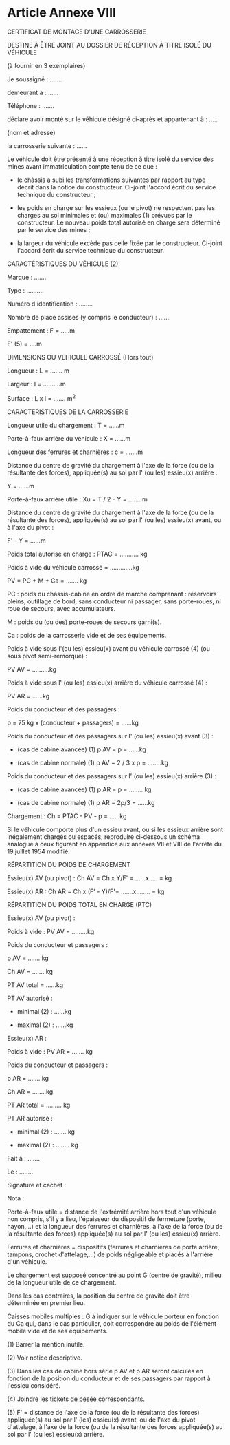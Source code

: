 # Article Annexe VIII

CERTIFICAT DE MONTAGE D'UNE CARROSSERIE

DESTINE À ÊTRE JOINT AU DOSSIER DE RÉCEPTION À TITRE ISOLÉ DU VÉHICULE

(à fournir en 3 exemplaires)

Je soussigné : .......

demeurant à : ......

Téléphone : .......

déclare avoir monté sur le véhicule désigné ci-après et appartenant à : .....

(nom et adresse)

la carrosserie suivante : ......

Le véhicule doit être présenté à une réception à titre isolé du service des mines avant immatriculation compte tenu de ce que :

- le châssis a subi les transformations suivantes par rapport au type décrit dans la notice du constructeur. Ci-joint l'accord écrit du service technique du constructeur ;

- les poids en charge sur les essieux (ou le pivot) ne respectent pas les charges au sol minimales et (ou) maximales (1) prévues par le constructeur. Le nouveau poids total autorisé en charge sera déterminé par le service des mines ;

- la largeur du véhicule excède pas celle fixée par le constructeur. Ci-joint l'accord écrit du service technique du constructeur.

CARACTÉRISTIQUES DU VÉHICULE (2)

Marque : .......

Type : ..........

Numéro d'identification : ........

Nombre de place assises (y compris le conducteur) : .......

Empattement : F = .....m

F' (5) = ....m

DIMENSIONS OU VEHICULE CARROSSÉ (Hors tout)

Longueur : L = ....... m

Largeur : l = ..........m

Surface : L x l = ....... m<sup>2</sup>

CARACTERISTIQUES DE LA CARROSSERIE

Longueur utile du chargement : T = ......m

Porte-à-faux arrière du véhicule : X = ......m

Longueur des ferrures et charnières : c = .......m

Distance du centre de gravité du chargement à l'axe de la force (ou de la résultante des forces), appliquée(s) au sol par l' (ou les) essieu(x) arrière :

Y = ......m

Porte-à-faux arrière utile : Xu = T / 2 - Y = ....... m

Distance du centre de gravité du chargement à l'axe de la force (ou de la résultante des forces), appliquée(s) au sol par l' (ou les) essieu(x) avant, ou à l'axe du pivot :

F' - Y = ......m

Poids total autorisé en charge : PTAC = ........... kg

Poids à vide du véhicule carrossé = .............kg

PV = PC + M + Ca = ....... kg

PC : poids du châssis-cabine en ordre de marche comprenant : réservoirs pleins, outillage de bord, sans conducteur ni passager, sans porte-roues, ni roue de secours, avec accumulateurs.

M : poids du (ou des) porte-roues de secours garni(s).

Ca : poids de la carrosserie vide et de ses équipements.

Poids à vide sous I'(ou les) essieu(x) avant du véhicule carrossé (4) (ou sous pivot semi-remorque) :

PV AV = ..........kg

Poids à vide sous l' (ou les) essieu(x) arrière du véhicule carrossé (4) :

PV AR = ......kg

Poids du conducteur et des passagers :

p = 75 kg x (conducteur + passagers) = ......kg

Poids du conducteur et des passagers sur I' (ou les) essieu(x) avant (3) :

- (cas de cabine avancée) (1) p AV = p = ......kg

- (cas de cabine normale) (1) p AV = 2 / 3 x p = ........kg

Poids du conducteur et des passagers sur l' (ou les) essieu(x) arrière (3) :

- (cas de cabine avancée) (1) p AR = p = ........ kg

- (cas de cabine normale) (1) p AR = 2p/3 = ......kg

Chargement : Ch = PTAC - PV - p = ......kg

Si le véhicule comporte plus d'un essieu avant, ou si les essieux arrière sont inégalement chargés ou espacés, reproduire ci-dessous un schéma analogue à ceux figurant en appendice aux annexes VII et VIII de l'arrêté du 19 juillet 1954 modifié.

RÉPARTITION DU POIDS DE CHARGEMENT

Essieu(x) AV (ou pivot) : Ch AV = Ch x Y/F' = ......x..... =  kg

Essieu(x) AR : Ch AR = Ch x (F' - Y)/F'= .......x........ =  kg

RÉPARTITION DU POIDS TOTAL EN CHARGE (PTC)

Essieu(x) AV (ou pivot) :

Poids à vide : PV AV = .........kg

Poids du conducteur et passagers :

p AV = ....... kg

Ch AV = ....... kg

PT AV total = ......kg

PT AV autorisé :

- minimal (2) : ......kg

- maximal (2) : ......kg

Essieu(x) AR :

Poids à vide : PV AR = ....... kg

Poids du conducteur et passagers :

p AR = ........kg

Ch AR = ........kg

PT AR total = ......... kg

PT AR autorisé :

- minimal (2) : ....... kg

- maximal (2) : ........ kg

Fait à : .......

Le : ........

Signature et cachet :

Nota :

Porte-à-faux utile = distance de l'extrémité arrière hors tout d'un véhicule non compris, s'il y a lieu, l'épaisseur du dispositif de fermeture (porte, hayon,...) et la longueur des ferrures et charnières, à l'axe de la force (ou de la résultante des forces) appliquée(s) au sol par l' (ou les) essieu(x) arrière.

Ferrures et charnières = dispositifs (ferrures et charnières de porte arrière, tampons, crochet d'attelage,...) de poids négligeable et placés à l'arrière d'un véhicule.

Le chargement est supposé concentré au point G (centre de gravité), milieu de la longueur utile de ce chargement.

Dans les cas contraires, la position du centre de gravité doit être déterminée en premier lieu.

Caisses mobiles multiples : G à indiquer sur le véhicule porteur en fonction du Ca qui, dans le cas particulier, doit correspondre au poids de l'élément mobile vide et de ses équipements.

(1) Barrer la mention inutile.

(2) Voir notice descriptive.

(3) Dans les cas de cabine hors série p AV et p AR seront calculés en fonction de la position du conducteur et de ses passagers par rapport à I'essieu considéré.

(4) Joindre les tickets de pesée correspondants.

(5) F' = distance de l'axe de la force (ou de la résultante des forces) appliquée(s) au sol par l' (les) essieu(x) avant, ou de l'axe du pivot d'attelage, à l'axe de la force (ou de la résultante des forces appliquée(s) au sol par l' (ou les) essieu(x) arrière.

